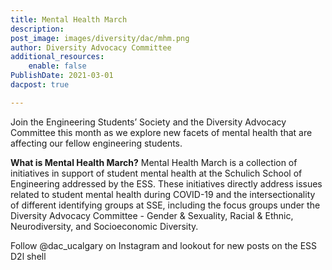 ```yaml
---
title: Mental Health March
description: 
post_image: images/diversity/dac/mhm.png
author: Diversity Advocacy Committee
additional_resources:
    enable: false
PublishDate: 2021-03-01
dacpost: true

---
```

Join the Engineering Students’ Society and the Diversity Advocacy Committee this month as we explore new facets of mental health that are affecting our fellow engineering students. 

**What is Mental Health March?**
Mental Health March is a collection of initiatives in support of student mental health at the Schulich School of Engineering addressed by the ESS. These initiatives directly address issues related to student mental health during COVID-19 and the intersectionality of different identifying groups at SSE, including the focus groups under the Diversity Advocacy Committee - Gender & Sexuality, Racial & Ethnic, Neurodiversity, and Socioeconomic Diversity. 

Follow @dac_ucalgary on Instagram and lookout for new posts on the ESS D2l shell
